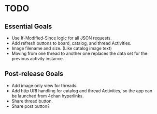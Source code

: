 TODO
====

Essential Goals
---------------

* Use If-Modified-Since logic for all JSON requests.
* Add refresh buttons to board, catalog, and thread Activities.
* Image filename and size. (Like catalog image text)
* Moving from one thread to another one replaces the data set for the previous
  activity instance.

Post-release Goals
-------------------

* Add image only view for threads.
* Add http URI handling for catalog and thread Activities, so the app can
  be launched from 4chan hyperlinks.
* Share thread button.
* Share post button?

